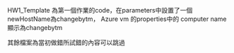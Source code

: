 HW1_Template 為第一個作業的code，在parameters中設置了一個newHostName為changebytm，
Azure vm 的properties中的 computer name顯示為changebytm


其餘檔案為當初做錯所試錯的內容可以跳過
